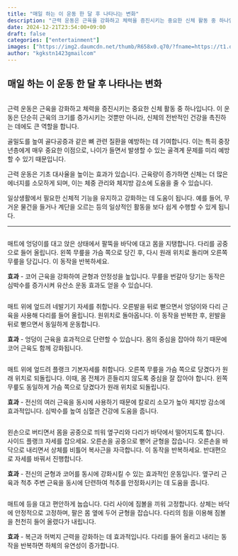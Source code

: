 ```yaml
---
title: "매일 하는 이 운동 한 달 후 나타나는 변화"
description: "근력 운동은 근육을 강화하고 체력을 증진시키는 중요한 신체 활동 중 하나입니다. 이 운동은 단순히 근육의 크기를 증가시키는 것뿐만 아니라, 신체의 전반적인 건강을 촉진하는 데에도 큰 역할을 합니다."
date: 2024-12-21T23:54:00+09:00
draft: false
categories: ["entertainment"]
images: ["https://img2.daumcdn.net/thumb/R658x0.q70/?fname=https://t1.daumcdn.net/news/202412/09/tenbody/20241209173002500bpgv.jpg", "https://t1.daumcdn.net/news/202412/09/tenbody/20241209173002808podc.gif", "https://t1.daumcdn.net/news/202412/09/tenbody/20241209173003075kkvp.gif", "https://t1.daumcdn.net/news/202412/09/tenbody/20241209173003528lxur.gif", "https://t1.daumcdn.net/news/202412/09/tenbody/20241209173004153tqzl.gif"]
author: "kgkstn1423gmailcom"
---
```


<h2 >매일 하는 이 운동 한 달 후 나타나는 변화</h2> <figure ><img src="https://img2.daumcdn.net/thumb/R658x0.q70/?fname=https://t1.daumcdn.net/news/202412/09/tenbody/20241209173002500bpgv.jpg" alt=""/></figure> <p>근력 운동은 근육을 강화하고 체력을 증진시키는 중요한 신체 활동 중 하나입니다. 이 운동은 단순히 근육의 크기를 증가시키는 것뿐만 아니라, 신체의 전반적인 건강을 촉진하는 데에도 큰 역할을 합니다.</p> <p>골밀도를 높여 골다공증과 같은 뼈 관련 질환을 예방하는 데 기여합니다. 이는 특히 중장년층에게 매우 중요한 이점으로, 나이가 들면서 발생할 수 있는 골격계 문제를 미리 예방할 수 있기 때문입니다.</p> <p>근력 운동은 기초 대사율을 높이는 효과가 있습니다. 근육량이 증가하면 신체는 더 많은 에너지를 소모하게 되며, 이는 체중 관리와 체지방 감소에 도움을 줄 수 있습니다.</p> <p>일상생활에서 필요한 신체적 기능을 유지하고 강화하는 데 도움이 됩니다. 예를 들어, 무거운 물건을 들거나 계단을 오르는 등의 일상적인 활동을 보다 쉽게 수행할 수 있게 됩니다.</p> <hr /> <figure ><img src="https://t1.daumcdn.net/news/202412/09/tenbody/20241209173002808podc.gif" alt=""/></figure> <p>매트에 엉덩이를 대고 앉은 상태에서 팔뚝을 바닥에 대고 몸을 지탱합니다. 다리를 공중으로 들어 올립니다. 왼쪽 무릎을 가슴 쪽으로 당긴 후, 다시 원래 위치로 돌리며 오른쪽 무릎을 당깁니다. 이 동작을 반복하세요.</p> <p><strong>효과</strong> - 코어 근육을 강화하여 균형과 안정성을 높입니다. 무릎을 번갈아 당기는 동작은 심박수를 증가시켜 유산소 운동 효과도 얻을 수 있습니다.</p> <figure ><img src="https://t1.daumcdn.net/news/202412/09/tenbody/20241209173003075kkvp.gif" alt=""/></figure> <p>매트 위에 엎드려 네발기기 자세를 취합니다. 오른발을 뒤로 뻗으면서 엉덩이와 다리 근육을 사용해 다리를 들어 올립니다. 원위치로 돌아옵니다. 이 동작을 반복한 후, 왼발을 뒤로 뻗으면서 동일하게 운동합니다.</p> <p><strong>효과</strong> - 엉덩이 근육을 효과적으로 단련할 수 있습니다. 몸의 중심을 잡아야 하기 때문에 코어 근육도 함께 강화됩니다.</p> <figure ><img src="https://t1.daumcdn.net/news/202412/09/tenbody/20241209173003528lxur.gif" alt=""/></figure> <p>매트 위에 엎드려 플랭크 기본자세를 취합니다. 오른쪽 무릎을 가슴 쪽으로 당겼다가 원래 위치로 되돌립니다. 이때, 몸 전체가 흔들리지 않도록 중심을 잘 잡아야 합니다. 왼쪽 무릎도 동일하게 가슴 쪽으로 당겼다가 원래 위치로 되돌립니다.</p> <p><strong>효과</strong> - 전신의 여러 근육을 동시에 사용하기 때문에 칼로리 소모가 높아 체지방 감소에 효과적입니다. 심박수를 높여 심혈관 건강에 도움을 줍니다.</p> <figure ><img src="https://t1.daumcdn.net/news/202412/09/tenbody/20241209173004153tqzl.gif" alt=""/></figure> <p>왼손으로 버티면서 몸을 공중으로 띄워 옆구리와 다리가 바닥에서 떨어지도록 합니다. 사이드 플랭크 자세를 잡으세요. 오른손을 공중으로 뻗어 균형을 잡습니다. 오른손을 바닥으로 내리면서 상체를 비틀어 복사근을 자극합니다. 이 동작을 반복하세요. 반대편으로 자세를 바꿔서 진행합니다.</p> <p><strong>효과</strong> - 전신의 균형과 코어를 동시에 강화시킬 수 있는 효과적인 운동입니다. 옆구리 근육과 척추 주변 근육을 동시에 단련하여 척추를 안정화시키는 데 도움을 줍니다.</p> <figure ><img src="https://t1.daumcdn.net/news/202412/09/tenbody/20241209173004430cpdm.gif" alt=""/></figure> <p>매트에 등을 대고 편안하게 눕습니다. 다리 사이에 짐볼을 끼워 고정합니다. 상체는 바닥에 안정적으로 고정하며, 팔은 몸 옆에 두어 균형을 잡습니다. 다리의 힘을 이용해 짐볼을 천천히 들어 올렸다가 내립니다.</p> <p><strong>효과</strong> - 복근과 허벅지 근력을 강화하는 데 효과적입니다. 다리를 들어 올리고 내리는 동작을 반복하면 하체의 유연성이 증가합니다.</p>
